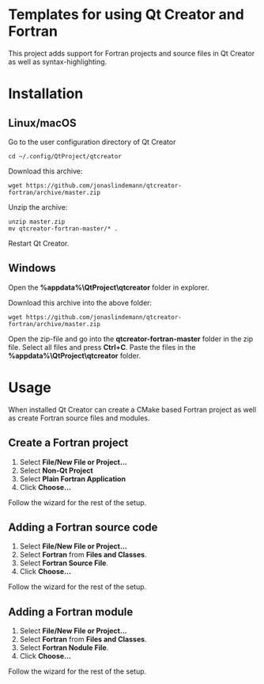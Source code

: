 # Templates for using Qt Creator and Fortran

This project adds support for Fortran projects and source files in Qt Creator as well as syntax-highlighting.

# Installation

## Linux/macOS

Go to the user configuration directory of Qt Creator

	cd ~/.config/QtProject/qtcreator

Download this archive:

	wget https://github.com/jonaslindemann/qtcreator-fortran/archive/master.zip

Unzip the archive:

	unzip master.zip
	mv qtcreator-fortran-master/* .

Restart Qt Creator.

## Windows 

Open the **%appdata%\QtProject\qtcreator** folder in explorer.

Download this archive into the above folder:

	wget https://github.com/jonaslindemann/qtcreator-fortran/archive/master.zip

Open the zip-file and go into the **qtcreator-fortran-master** folder in the zip file. Select all files and press **Ctrl+C**. Paste the files in the **%appdata%\QtProject\qtcreator** folder. 

# Usage

When installed Qt Creator can create a CMake based Fortran project as well as create Fortran source files and modules.

## Create a Fortran project

1. Select **File/New File or Project...**
2. Select **Non-Qt Project**
3. Select **Plain Fortran Application**
4. Click **Choose...** 

Follow the wizard for the rest of the setup.

## Adding a Fortran source code

1. Select **File/New File or Project...**
2. Select **Fortran** from **Files and Classes**.
3. Select **Fortran Source File**.
4. Click **Choose...**

Follow the wizard for the rest of the setup.

## Adding a Fortran module

1. Select **File/New File or Project...**
2. Select **Fortran** from **Files and Classes**.
3. Select **Fortran Nodule File**.
4. Click **Choose...**

Follow the wizard for the rest of the setup.



